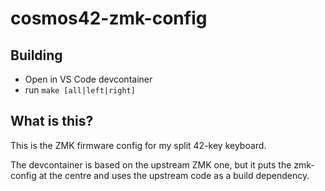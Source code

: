 # cosmos42-zmk-config

## Building

* Open in VS Code devcontainer
* run `make [all|left|right]`

## What is this?

This is the ZMK firmware config for my split 42-key keyboard.

The devcontainer is based on the upstream ZMK one, but it puts the zmk-config at the centre and uses the upstream code as a build dependency.
